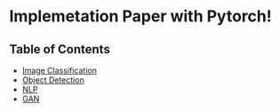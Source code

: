 # Implemetation Paper with Pytorch! 
## Table of Contents
<ul>
  <li><a href="">Image Classification</a></li>
  <li><a href="">Object Detection</a></li>
  <li><a href="">NLP</a></li>
  <li><a href="">GAN</a></li>
  
  
</ul>

